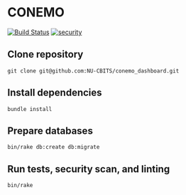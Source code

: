 # CONEMO

[![Build Status](https://travis-ci.org/NU-CBITS/conemo_dashboard.svg)](https://travis-ci.org/NU-CBITS/conemo_dashboard)
[![security](https://hakiri.io/github/NU-CBITS/conemo_dashboard/master.svg)](https://hakiri.io/github/NU-CBITS/conemo_dashboard/master)

## Clone repository

    git clone git@github.com:NU-CBITS/conemo_dashboard.git

## Install dependencies

    bundle install

## Prepare databases

    bin/rake db:create db:migrate

## Run tests, security scan, and linting

    bin/rake
